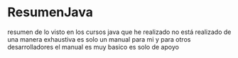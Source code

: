 # ResumenJava
resumen de lo visto en los cursos java que he realizado
no está  realizado de una manera exhaustiva
es solo un manual para mi y para otros desarrolladores
el manual es muy basico
es solo de apoyo
